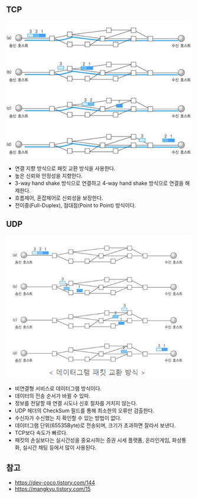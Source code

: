 ## TCP

![img.png](img.png)

- 연결 지향 방식으로 패킷 교환 방식을 사용한다.
- 높은 신뢰와 안정성을 지향한다.
- 3-way hand shake 방식으로 연결하고 4-way hand shake 방식으로 연결을 해제한다.
- 흐름제어, 혼잡제어로 신뢰성을 보장한다.
- 전이중(Full-Duplex), 점대점(Point to Point) 방식이다.

## UDP

![img_1.png](img_1.png)

- 비연결형 서비스로 데이터그램 방식이다.
- 데이터의 전송 순서가 바뀔 수 있따.
- 정보를 전달할 때 연결 시도나 신호 절차를 거치지 않는다.
- UDP 헤더의 CheckSum 필드를 통해 최소한의 오류만 검출한다.
- 수신자가 수신했는 지 확인할 수 있는 방법이 없다.
- 데이터그램 단위(65535Byte)로 전송되며, 크기가 초과하면 잘라서 보낸다.
- TCP보다 속도가 빠르다.
- 패킷의 손실보다는 실시간성을 중요시하는 증권 시세 플랫폼, 온라인게임, 화상통화, 실시간 채팅 등에서 많이 사용된다. 

## 참고
- https://dev-coco.tistory.com/144
- https://mangkyu.tistory.com/15